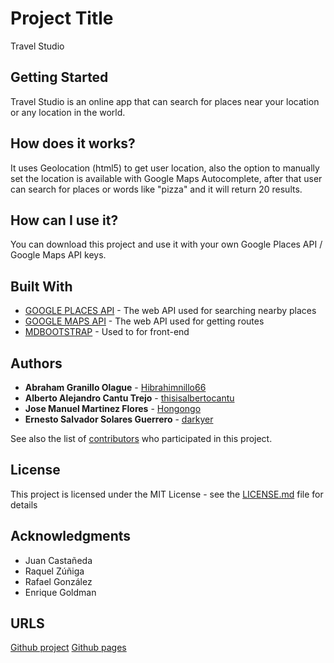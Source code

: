 # Project Title

Travel Studio

## Getting Started

Travel Studio is an online app that can search for places near your location or any location in the world.

## How does it works?

It uses Geolocation (html5) to get user location, also the option to manually set the location is available with Google Maps Autocomplete, after that user can search for places or words like "pizza" and it will return 20 results. 

## How can I use it?

You can download this project and use it with your own Google Places API / Google Maps API keys.

## Built With

* [GOOGLE PLACES API](https://developers.google.com/places/web-service/intro) - The web API used for searching nearby places
* [GOOGLE MAPS API](https://developers.google.com/maps/documentation/directions/intro) - The web API used for getting routes
* [MDBOOTSTRAP](https://mdbootstrap.com/) - Used to for front-end

## Authors

* **Abraham Granillo Olague** - [Hibrahimnillo66](https://github.com/Hibrahimnillo66)
* **Alberto Alejandro Cantu Trejo** - [thisisalbertocantu](https://github.com/thisisalbertocantu)
* **Jose Manuel Martinez Flores** - [Hongongo](https://github.com/Hongongo)
* **Ernesto Salvador Solares Guerrero** - [darkyer](https://github.com/darkyer)

See also the list of [contributors](https://github.com/darkyer/bootcamp-project-1/contributors) who participated in this project.

## License

This project is licensed under the MIT License - see the [LICENSE.md](LICENSE.md) file for details

## Acknowledgments

* Juan Castañeda
* Raquel Zúñiga
* Rafael González
* Enrique Goldman

## URLS

[Github project](https://github.com/darkyer/bootcamp-project-1)
[Github pages](http://darkyer.github.io/bootcamp-project-1)
